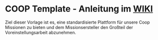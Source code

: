 # COOP Template - Anleitung im [WIKI](https://github.com/gruppe-adler/CO_Template.VR/wiki)

Ziel dieser Vorlage ist es, eine standardisierte Plattform für unsere Coop Missionen zu bieten und dem Missionsersteller den Großteil der Voreinstellungsarbeit abzunehmen.
